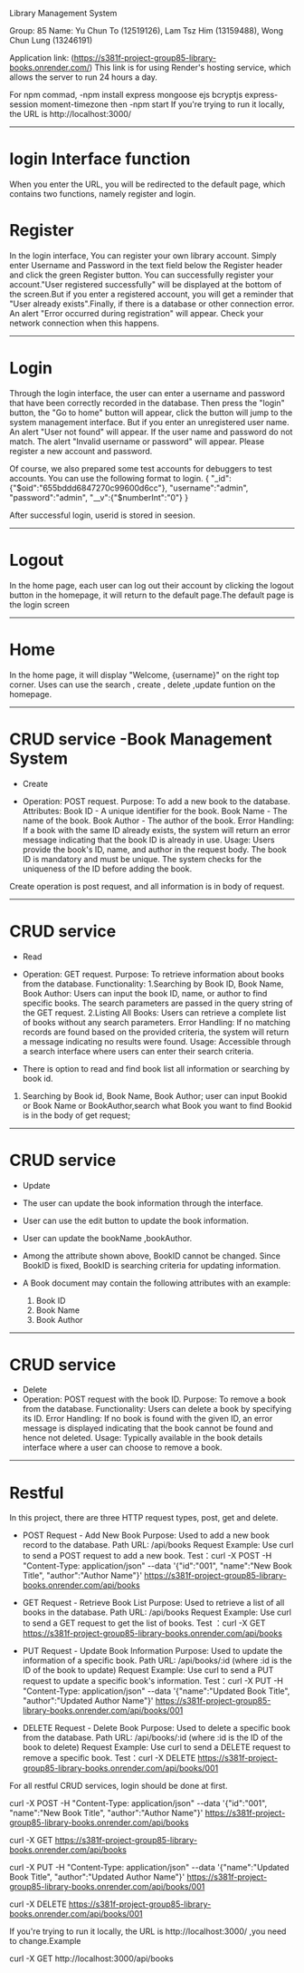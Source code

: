 Library Management System

Group: 85
Name: 
Yu Chun To (12519126),
Lam Tsz Him (13159488),
Wong Chun Lung (13246191)

Application link: (https://s381f-project-group85-library-books.onrender.com/)
This link is for using Render's hosting service, which allows the server to run 24 hours a day.

For npm commad,
-npm install express mongoose ejs bcryptjs express-session moment-timezone
then 
-npm start
If you're trying to run it locally, the URL is http://localhost:3000/
********************************************
# login Interface function
When you enter the URL, you will be redirected to the default page, which contains two functions, namely register and login.
# Register
In the login interface, You can register your own library account. Simply enter Username and Password in the text field below the Register header and click the green Register button. You can successfully register your account."User registered successfully" will be displayed at the bottom of the screen.But if you enter a registered account, you will get a reminder that "User already exists".Finally, if there is a database or other connection error. An alert "Error occurred during registration" will appear. Check your network connection when this happens.

********************************************
# Login
Through the login interface, the user can enter a username and password that have been correctly recorded in the database. Then press the "login" button, the "Go to home" button will appear, click the button will jump to the system management interface. But if you enter an unregistered user name. An alert "User not found" will appear. If the user name and password do not match. The alert "Invalid username or password" will appear. Please register a new account and password.

Of course, we also prepared some test accounts for debuggers to test accounts. You can use the following format to login.
{	"_id":{"$oid":"655bddd6847270c99600d6cc"},
	"username":"admin",
 	"password":"admin",
  	"__v":{"$numberInt":"0"}
   }

After successful login, userid is stored in seesion.

********************************************
# Logout
In the home page, each user can log out their account by clicking the logout button in the homepage, it will return to the default page.The default page is the login screen

********************************************
# Home
In the home page, it will display "Welcome, {username}" on the right top corner.
Uses can use the search , create , delete ,update funtion on the homepage.


********************************************
# CRUD service -Book Management System
- Create

-	Operation: POST request.
	Purpose: To add a new book to the database.
	Attributes:
	Book ID - A unique identifier for the book.
	Book Name - The name of the book.
	Book Author - The author of the book.
	Error Handling: If a book with the same ID already exists, the system will return an error message indicating that the book ID is already in use.
	Usage: Users provide the book's ID, name, and author in the request body. 	The book ID is mandatory and must be unique. The system checks for the uniqueness of the ID before adding the book.

Create operation is post request, and all information is in body of request.

********************************************
# CRUD service
- Read
- 	Operation: GET request.
	Purpose: To retrieve information about books from the database.
	Functionality:
		1.Searching by Book ID, Book Name, Book Author: Users can input the book ID, name, or author to find specific books. The search parameters are passed in the query string of the GET request.
		2.Listing All Books: Users can retrieve a complete list of books without any search parameters.
	Error Handling: If no matching records are found based on the provided criteria, the system will return a message indicating no results were found.
	Usage: Accessible through a search interface where users can enter their search criteria.


-  There is option to read and find book list all information or searching by book id.

1) Searching by Book id, Book Name, Book Author;
	user can input Bookid or Book Name or BookAuthor,search what Book you want to find 
	Bookid is in the body of get request;
	

********************************************
# CRUD service
- Update
-	The user can update the book information through the interface.
-	User can use the edit button to update the book information.
- 	User can update the bookName ,bookAuthor.
-	Among the attribute shown above, BookID cannot be changed. Since BookID is fixed, BookID is searching criteria for updating information. 


-	A Book document may contain the following attributes with an example: 
	1)	Book ID
	2)	Book Name
	3)	Book Author

********************************************
# CRUD service
- Delete
-	Operation: POST request with the book ID.
	Purpose: To remove a book from the database.
	Functionality: Users can delete a book by specifying its ID.
	Error Handling: If no book is found with the given ID, an error message is displayed indicating that the book cannot be found and hence not deleted.
	Usage: Typically available in the book details interface where a user can choose to remove a book.
********************************************
# Restful
In this project, there are three HTTP request types, post, get and delete.
- POST Request  - Add New Book
	Purpose: Used to add a new book record to the database.
	Path URL: /api/books
	Request Example: Use curl to send a POST request to add a new book.
	Test：curl -X POST -H "Content-Type: application/json" --data '{"id":"001", "name":"New Book Title", "author":"Author Name"}' https://s381f-project-group85-library-books.onrender.com/api/books


- GET Request - Retrieve Book List
	Purpose: Used to retrieve a list of all books in the database.
	Path URL: /api/books
	Request Example: Use curl to send a GET request to get the list of books.
	Test ：curl -X GET https://s381f-project-group85-library-books.onrender.com/api/books

- PUT Request - Update Book Information
	Purpose: Used to update the information of a specific book.
	Path URL: /api/books/:id (where :id is the ID of the book to update)
	Request Example: Use curl to send a PUT request to update a specific book's information.
	Test：curl -X PUT -H "Content-Type: application/json" --data '{"name":"Updated Book Title", "author":"Updated Author Name"}' https://s381f-project-group85-library-books.onrender.com/api/books/001
- DELETE Request - Delete Book
	Purpose: Used to delete a specific book from the database.
	Path URL: /api/books/:id (where :id is the ID of the book to delete)
	Request Example: Use curl to send a DELETE request to remove a specific book.
	Test：curl -X DELETE https://s381f-project-group85-library-books.onrender.com/api/books/001

For all restful CRUD services, login should be done at first.

curl -X POST -H "Content-Type: application/json" --data '{"id":"001", "name":"New Book Title", "author":"Author Name"}' https://s381f-project-group85-library-books.onrender.com/api/books

curl -X GET https://s381f-project-group85-library-books.onrender.com/api/books

curl -X PUT -H "Content-Type: application/json" --data '{"name":"Updated Book Title", "author":"Updated Author Name"}' https://s381f-project-group85-library-books.onrender.com/api/books/001

curl -X DELETE https://s381f-project-group85-library-books.onrender.com/api/books/001


If you're trying to run it locally, the URL is http://localhost:3000/ ,you need to change.Example

curl -X GET http://localhost:3000/api/books